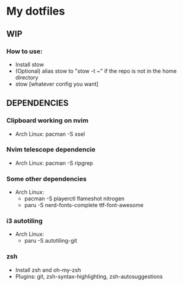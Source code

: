 # My dotfiles
## WIP

### How to use:
  - Install stow
  - (Optional) alias stow to "stow -t ~" if the repo is not in the home directory
  - stow [whatever config you want]

## DEPENDENCIES

### Clipboard working on nvim
  - Arch Linux: pacman -S xsel

### Nvim telescope dependencie
  - Arch Linux: pacman -S ripgrep

### Some other dependencies
  - Arch Linux:
    - pacman -S playerctl flameshot nitrogen
    - paru -S nerd-fonts-complete ttf-font-awesome

### i3 autotiling
  - Arch Linux:
    - paru -S autotiling-git

### zsh
  - Install zsh and oh-my-zsh
  - Plugins: git, zsh-syntax-highlighting, zsh-autosuggestions

